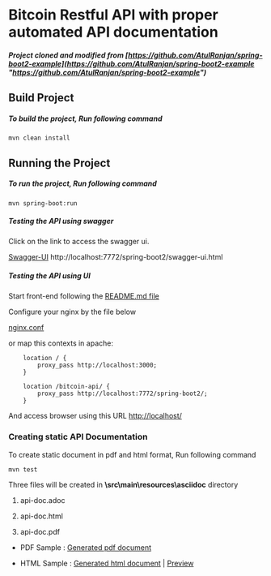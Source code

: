 # Bitcoin Restful API with proper automated API documentation

##### Project cloned and modified from [https://github.com/AtulRanjan/spring-boot2-example](https://github.com/AtulRanjan/spring-boot2-example "https://github.com/AtulRanjan/spring-boot2-example") 

## Build Project

##### To build the project, Run following command
	mvn clean install

## Running the Project

##### To run the project, Run following command
	mvn spring-boot:run

##### Testing the API using swagger
Click on the link to access the swagger ui.

[Swagger-UI](http://localhost:7772/spring-boot2/swagger-ui.html "Swagger-UI") http://localhost:7772/spring-boot2/swagger-ui.html

##### Testing the API using UI
Start front-end following the [README.md file](https://github.com/lucasmml/bitcoin-front)
 
Configure your nginx by the file below

[nginx.conf](https://github.com/lucasmml/bitcoin-api/tree/master/src/main/resources/nginx.conf "nginx.conf")

or map this contexts in apache:

        location / {
            proxy_pass http://localhost:3000;
        }

        location /bitcoin-api/ {
			proxy_pass http://localhost:7772/spring-boot2/;
		}

And access browser using this URL [http://localhost/](http://localhost/ "http://localhost/")

### Creating static API Documentation
To create static document in pdf and html format, Run following command

	mvn test
	
Three files will be created in **\src\main\resources\asciidoc** directory

1.  api-doc.adoc

2.  api-doc.html

3.  api-doc.pdf


* PDF Sample : 
[Generated pdf document](https://github.com/lucasmml/bitcoin-api/tree/master/src/main/resources/asciidoc/api-doc.pdf "Generated pdf document") 


* HTML Sample : [Generated html document](https://github.com/lucasmml/bitcoin-api/tree/master/src/main/resources/asciidoc/api-doc.html "Generated html document") | [Preview](http://htmlpreview.github.io/?https://github.com/lucasmml/bitcoin-api/blob/master/src/main/resources/asciidoc/api-doc.html "View doc")
